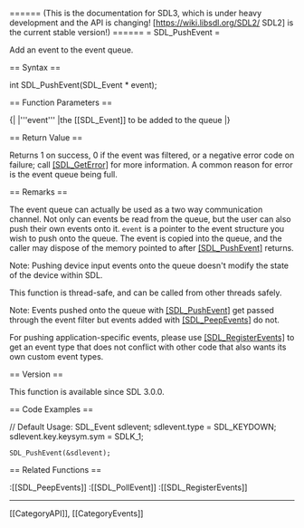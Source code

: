 ====== (This is the documentation for SDL3, which is under heavy development and the API is changing! [https://wiki.libsdl.org/SDL2/ SDL2] is the current stable version!) ======
= SDL_PushEvent =

Add an event to the event queue.

== Syntax ==

<syntaxhighlight lang='c'>
int SDL_PushEvent(SDL_Event * event);
</syntaxhighlight>

== Function Parameters ==

{|
|'''event'''
|the [[SDL_Event]] to be added to the queue
|}

== Return Value ==

Returns 1 on success, 0 if the event was filtered, or a negative error code
on failure; call [[SDL_GetError]]() for more information. A common reason
for error is the event queue being full.

== Remarks ==

The event queue can actually be used as a two way communication channel.
Not only can events be read from the queue, but the user can also push
their own events onto it. <code>event</code> is a pointer to the event
structure you wish to push onto the queue. The event is copied into the
queue, and the caller may dispose of the memory pointed to after
[[SDL_PushEvent]]() returns.

Note: Pushing device input events onto the queue doesn't modify the state
of the device within SDL.

This function is thread-safe, and can be called from other threads safely.

Note: Events pushed onto the queue with [[SDL_PushEvent]]() get passed
through the event filter but events added with [[SDL_PeepEvents]]() do not.

For pushing application-specific events, please use
[[SDL_RegisterEvents]]() to get an event type that does not conflict with
other code that also wants its own custom event types.

== Version ==

This function is available since SDL 3.0.0.

== Code Examples ==

<syntaxhighlight lang='c++'>
    // Default Usage:
    SDL_Event sdlevent;
    sdlevent.type = SDL_KEYDOWN;
    sdlevent.key.keysym.sym = SDLK_1;

    SDL_PushEvent(&sdlevent);
</syntaxhighlight>

== Related Functions ==

:[[SDL_PeepEvents]]
:[[SDL_PollEvent]]
:[[SDL_RegisterEvents]]

----
[[CategoryAPI]], [[CategoryEvents]]


